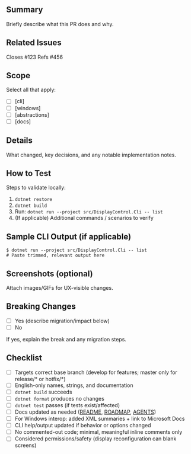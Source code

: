 ## Summary
Briefly describe what this PR does and why.

## Related Issues
Closes #123
Refs #456

## Scope
Select all that apply:
- [ ] [cli]
- [ ] [windows]
- [ ] [abstractions]
- [ ] [docs]

## Details
What changed, key decisions, and any notable implementation notes.

## How to Test
Steps to validate locally:
1) `dotnet restore`
2) `dotnet build`
3) Run: `dotnet run --project src/DisplayControl.Cli -- list`
4) (If applicable) Additional commands / scenarios to verify

## Sample CLI Output (if applicable)
```text
$ dotnet run --project src/DisplayControl.Cli -- list
# Paste trimmed, relevant output here
```

## Screenshots (optional)
Attach images/GIFs for UX-visible changes.

## Breaking Changes
- [ ] Yes (describe migration/impact below)
- [ ] No

If yes, explain the break and any migration steps.

## Checklist
- [ ] Targets correct base branch (develop for features; master only for release/* or hotfix/*)
- [ ] English-only names, strings, and documentation
- [ ] `dotnet build` succeeds
- [ ] `dotnet format` produces no changes
- [ ] `dotnet test` passes (if tests exist/affected)
- [ ] Docs updated as needed ([README](../README.md), [ROADMAP](../ROADMAP.md), [AGENTS](../AGENTS.md))
- [ ] For Windows interop: added XML summaries + link to Microsoft Docs
- [ ] CLI help/output updated if behavior or options changed
- [ ] No commented-out code; minimal, meaningful inline comments only
- [ ] Considered permissions/safety (display reconfiguration can blank screens)
